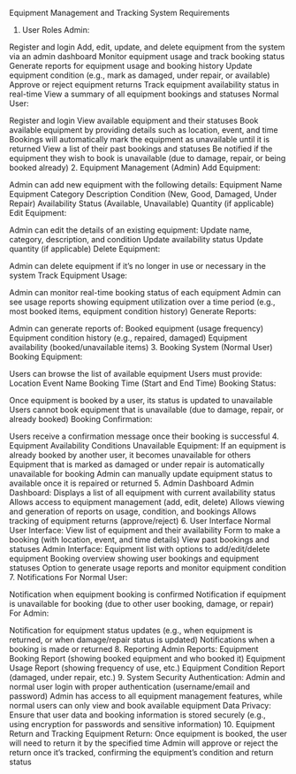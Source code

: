 Equipment Management and Tracking System Requirements
1. User Roles
Admin:

Register and login
Add, edit, update, and delete equipment from the system via an admin dashboard
Monitor equipment usage and track booking status
Generate reports for equipment usage and booking history
Update equipment condition (e.g., mark as damaged, under repair, or available)
Approve or reject equipment returns
Track equipment availability status in real-time
View a summary of all equipment bookings and statuses
Normal User:

Register and login
View available equipment and their statuses
Book available equipment by providing details such as location, event, and time
Bookings will automatically mark the equipment as unavailable until it is returned
View a list of their past bookings and statuses
Be notified if the equipment they wish to book is unavailable (due to damage, repair, or being booked already)
2. Equipment Management (Admin)
Add Equipment:

Admin can add new equipment with the following details:
Equipment Name
Equipment Category
Description
Condition (New, Good, Damaged, Under Repair)
Availability Status (Available, Unavailable)
Quantity (if applicable)
Edit Equipment:

Admin can edit the details of an existing equipment:
Update name, category, description, and condition
Update availability status
Update quantity (if applicable)
Delete Equipment:

Admin can delete equipment if it’s no longer in use or necessary in the system
Track Equipment Usage:

Admin can monitor real-time booking status of each equipment
Admin can see usage reports showing equipment utilization over a time period (e.g., most booked items, equipment condition history)
Generate Reports:

Admin can generate reports of:
Booked equipment (usage frequency)
Equipment condition history (e.g., repaired, damaged)
Equipment availability (booked/unavailable items)
3. Booking System (Normal User)
Booking Equipment:

Users can browse the list of available equipment
Users must provide:
Location
Event Name
Booking Time (Start and End Time)
Booking Status:

Once equipment is booked by a user, its status is updated to unavailable
Users cannot book equipment that is unavailable (due to damage, repair, or already booked)
Booking Confirmation:

Users receive a confirmation message once their booking is successful
4. Equipment Availability Conditions
Unavailable Equipment:
If an equipment is already booked by another user, it becomes unavailable for others
Equipment that is marked as damaged or under repair is automatically unavailable for booking
Admin can manually update equipment status to available once it is repaired or returned
5. Admin Dashboard
Admin Dashboard:
Displays a list of all equipment with current availability status
Allows access to equipment management (add, edit, delete)
Allows viewing and generation of reports on usage, condition, and bookings
Allows tracking of equipment returns (approve/reject)
6. User Interface
Normal User Interface:
View list of equipment and their availability
Form to make a booking (with location, event, and time details)
View past bookings and statuses
Admin Interface:
Equipment list with options to add/edit/delete equipment
Booking overview showing user bookings and equipment statuses
Option to generate usage reports and monitor equipment condition
7. Notifications
For Normal User:

Notification when equipment booking is confirmed
Notification if equipment is unavailable for booking (due to other user booking, damage, or repair)
For Admin:

Notification for equipment status updates (e.g., when equipment is returned, or when damage/repair status is updated)
Notifications when a booking is made or returned
8. Reporting
Admin Reports:
Equipment Booking Report (showing booked equipment and who booked it)
Equipment Usage Report (showing frequency of use, etc.)
Equipment Condition Report (damaged, under repair, etc.)
9. System Security
Authentication:
Admin and normal user login with proper authentication (username/email and password)
Admin has access to all equipment management features, while normal users can only view and book available equipment
Data Privacy:
Ensure that user data and booking information is stored securely (e.g., using encryption for passwords and sensitive information)
10. Equipment Return and Tracking
Equipment Return:
Once equipment is booked, the user will need to return it by the specified time
Admin will approve or reject the return once it’s tracked, confirming the equipment’s condition and return status
